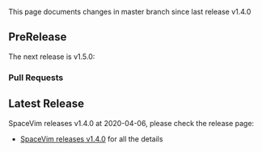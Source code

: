 This page documents changes in master branch since last release v1.4.0

## PreRelease

The next release is v1.5.0:

### Pull Requests

<!-- call SpaceVim#dev#followHEAD#update('en') -->
<!-- SpaceVim follow HEAD en start -->


<!-- SpaceVim follow HEAD en end -->

## Latest Release

SpaceVim releases v1.4.0 at 2020-04-06, please check the release page:

- [SpaceVim releases v1.4.0](https://spacevim.org/SpaceVim-release-v1.4.0/) for all the details
